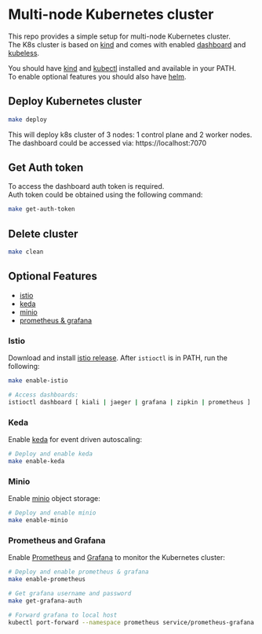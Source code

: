 # Multi-node Kubernetes cluster

This repo provides a simple setup for multi-node Kubernetes cluster.  
The K8s cluster is based on [kind](https://kind.sigs.k8s.io/) and comes with enabled [dashboard](https://kubernetes.io/docs/tasks/access-application-cluster/web-ui-dashboard/) and [kubeless](https://kubeless.io/).

You should have [kind](https://kind.sigs.k8s.io/docs/user/quick-start/) and [kubectl](https://kubernetes.io/docs/tasks/tools/install-kubectl/) installed and available in your PATH.  
To enable optional features you should also have [helm](https://helm.sh/docs/intro/install/).

## Deploy Kubernetes cluster

```sh
make deploy
```

This will deploy k8s cluster of 3 nodes: 1 control plane and 2 worker nodes.  
The dashboard could be accessed via: https://localhost:7070

## Get Auth token

To access the dashboard auth token is required.  
Auth token could be obtained using the following command:

```sh
make get-auth-token
```

## Delete cluster

```sh
make clean
```

## Optional Features

* [istio](#istio)
* [keda](#keda)
* [minio](#minio)
* [prometheus & grafana](#prometheus-and-grafana)

### Istio

Download and install [istio release](https://istio.io/latest/docs/setup/getting-started/#download).
After `istioctl` is in PATH, run the following:
```sh
make enable-istio

# Access dashboards:
istioctl dashboard [ kiali | jaeger | grafana | zipkin | prometheus ]
```

### Keda

Enable [keda](https://keda.sh/) for event driven autoscaling:
```sh
# Deploy and enable keda
make enable-keda
```

### Minio

Enable [minio](https://min.io/) object storage:
```sh
# Deploy and enable minio
make enable-minio
```

### Prometheus and Grafana

Enable [Prometheus](https://prometheus.io/) and [Grafana](https://grafana.com/) to monitor the Kubernetes cluster:
```sh
# Deploy and enable prometheus & grafana
make enable-prometheus

# Get grafana username and password
make get-grafana-auth

# Forward grafana to local host
kubectl port-forward --namespace prometheus service/prometheus-grafana 3000:80
```
